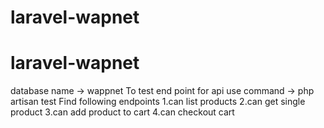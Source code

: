 # laravel-wapnet
# laravel-wapnet

database name -> wappnet
To test end point for api use command -> php artisan test
Find following endpoints
1.can list products
2.can get single product
3.can add product to cart
4.can checkout cart
